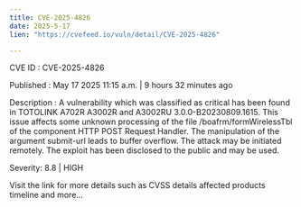 ```yaml
---
title: CVE-2025-4826
date: 2025-5-17
lien: "https://cvefeed.io/vuln/detail/CVE-2025-4826"

---
```


CVE ID : CVE-2025-4826

Published :  May 17
2025
11:15 a.m. | 9 hours
32 minutes ago

Description : A vulnerability
which was classified as critical
has been found in TOTOLINK A702R
A3002R and A3002RU 3.0.0-B20230809.1615. This issue affects some unknown processing of the file /boafrm/formWirelessTbl of the component HTTP POST Request Handler. The manipulation of the argument submit-url leads to buffer overflow. The attack may be initiated remotely. The exploit has been disclosed to the public and may be used.

Severity: 8.8 | HIGH

Visit the link for more details
such as CVSS details
affected products
timeline
and more...
